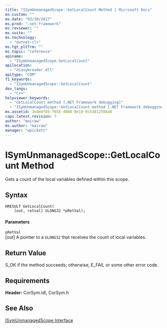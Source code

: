 ```yaml
---
title: "ISymUnmanagedScope::GetLocalCount Method | Microsoft Docs"
ms.custom: ""
ms.date: "03/30/2017"
ms.prod: ".net-framework"
ms.reviewer: ""
ms.suite: ""
ms.technology: 
  - "dotnet-clr"
ms.tgt_pltfrm: ""
ms.topic: "reference"
apiname: 
  - "ISymUnmanagedScope.GetLocalCount"
apilocation: 
  - "diasymreader.dll"
apitype: "COM"
f1_keywords: 
  - "ISymUnmanagedScope::GetLocalCount"
dev_langs: 
  - "C++"
helpviewer_keywords: 
  - "GetLocalCount method [.NET Framework debugging]"
  - "ISymUnmanagedScope::GetLocalCount method [.NET Framework debugging]"
ms.assetid: 3ede8fb5-f655-4088-8e19-9c53812588a8
caps.latest.revision: 7
author: "mairaw"
ms.author: "mairaw"
manager: "wpickett"
---
```

# ISymUnmanagedScope::GetLocalCount Method
Gets a count of the local variables defined within this scope.  
  
## Syntax  
  
```  
HRESULT GetLocalCount(  
    [out, retval] ULONG32 *pRetVal);  
```  
  
#### Parameters  
 `pRetVal`  
 [out] A pointer to a `ULONG32` that receives the count of local variables.  
  
## Return Value  
 S_OK if the method succeeds; otherwise, E_FAIL or some other error code.  
  
## Requirements  
 **Header:** CorSym.idl, CorSym.h  
  
## See Also  
 [ISymUnmanagedScope Interface](../../../../docs/framework/unmanaged-api/diagnostics/isymunmanagedscope-interface.md)
